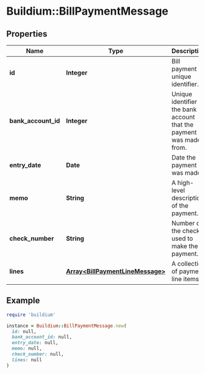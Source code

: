 # Buildium::BillPaymentMessage

## Properties

| Name | Type | Description | Notes |
| ---- | ---- | ----------- | ----- |
| **id** | **Integer** | Bill payment unique identifier. | [optional] |
| **bank_account_id** | **Integer** | Unique identifier of the bank account that the payment was made from. | [optional] |
| **entry_date** | **Date** | Date the payment was made. | [optional] |
| **memo** | **String** | A high-level description of the payment. | [optional] |
| **check_number** | **String** | Number of the check used to make the payment. | [optional] |
| **lines** | [**Array&lt;BillPaymentLineMessage&gt;**](BillPaymentLineMessage.md) | A collection of payment line items. | [optional] |

## Example

```ruby
require 'buildium'

instance = Buildium::BillPaymentMessage.new(
  id: null,
  bank_account_id: null,
  entry_date: null,
  memo: null,
  check_number: null,
  lines: null
)
```

